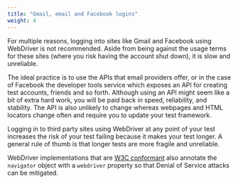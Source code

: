 ```yaml
---
title: "Gmail, email and Facebook logins"
weight: 4
---
```


For multiple reasons, logging into sites like Gmail and Facebook
using WebDriver is not recommended.
Aside from being against the usage terms for these sites
(where you risk having the account shut down),
it is slow and unreliable.

The ideal practice is to use the APIs that email providers offer,
or in the case of Facebook the developer tools service
which exposes an API for creating test accounts, friends and so forth.
Although using an API might seem like a bit of extra hard work,
you will be paid back in speed, reliability, and stability.
The API is also unlikely to change
whereas webpages and HTML locators change often
and require you to update your test framework.

Logging in to third party sites using WebDriver
at any point of your test increases the risk
of your test failing because it makes your test longer.
A general rule of thumb is that longer tests
are more fragile and unreliable.

WebDriver implementations that are
[W3C conformant](//w3c.github.io/webdriver/webdriver-spec.html)
also annotate the `navigator` object
with a `webdriver` property
so that Denial of Service attacks can be mitigated.